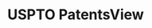 ---
bigquery: https://console.cloud.google.com/bigquery?p=patents-public-data&d=patentsview&page=dataset
citation: Attribution should be given to PatentsView for use, distribution, or derivative
  works.
code: https://github.com/CSSIP-AIR/PatentsView-Code-Snippets/
contributors: USPTO
cost: None
description: 'PatentsView includes US patent data including raw data (summaries, applications,
  pregrant applications), disambugations of inventors and assignees, and inventor
  gender estimates.  Also foreign priority data, # of figures and sheets, and government
  interest statements.'
documentation: https://patentsview.org/query/builder-faqs
last_edit: Mon, 04 Apr 2022 19:02:57 GMT
location: https://patentsview.org/
maintained_by: USPTO
record_creation_timestamp: 12/2/2020 17:20:46
schema_fields: '[''disamb_inventor_id_20190820'', ''disamb_inventor_id_20170307'',
  ''type'', ''section'', ''ipc_version_indicator'', ''subsection_id'', ''action_date'',
  ''rawassignee_id'', ''section_id'', ''attribution_status'', ''text'', ''disamb_inventor_id_20200630'',
  ''subclass_id'', ''classification_value'', ''state'', ''status'', ''uuid'', ''disamb_assignee_id_20190820'',
  ''series_code'', ''assignee_id'', ''location_id'', ''disamb_inventor_id_20200331'',
  ''subgroup'', ''disamb_assignee_id_20191231'', ''country_transformed'', ''country'',
  ''applicant_type'', ''state_fips'', ''subcategory_id'', ''disamb_inventor_id_20171003'',
  ''lname'', ''fname'', ''sector_title'', ''f102_date'', ''num'', ''ipc_class'', ''f371_date'',
  ''inventor_id'', ''term_disclaimer'', ''withdrawn'', ''disamb_inventor_id_20200929'',
  ''field_title'', ''longitude'', ''_371_date'', ''disamb_assignee_id_20200331'',
  ''date'', ''symbol_position'', ''doctype'', ''city'', ''organization'', ''level_two'',
  ''subclass'', ''group'', ''subgroup_id'', ''disamb_inventor_id_20180528'', ''term_grant'',
  ''male_flag'', ''disamb_assignee_id_20190312'', ''lapse_of_patent'', ''latitude'',
  ''county'', ''disamb_assignee_id_20200929'', ''category'', ''classification_level'',
  ''disamb_inventor_id_20201229'', ''rule_47'', ''level_three'', ''county_fips'',
  ''classification_data_source'', ''latlong'', ''exemplary'', ''relkind'', ''disclaimer_date'',
  ''disamb_assignee_id_20191008'', ''category_id'', ''_102_date'', ''disamb_inventor_id_20171226'',
  ''term_extension'', ''kind'', ''rel_id'', ''classification_status'', ''contract_award_number'',
  ''citation_id'', ''lawyer_id'', ''disamb_inventor_id_20191008'', ''rawlocation_id'',
  ''num_claims'', ''disamb_assignee_id_20181127'', ''length'', ''title'', ''designation'',
  ''group_id'', ''name_last'', ''disamb_inventor_id_20170808'', ''application_id'',
  ''variety'', ''field_id'', ''disamb_inventor_id_20191231'', ''number'', ''organization_id'',
  ''id'', ''num_figures'', ''disamb_inventor_id_20190312'', ''disamb_assignee_id_20200630'',
  ''mainclass_id'', ''reldocno'', ''doc_type'', ''level_one'', ''rawinventor_id'',
  ''abstract'', ''male'', ''num_sheets'', ''dependent'', ''role'', ''name_first'',
  ''name'', ''sequence'', ''latin_name'', ''main_group'', ''publication_number'',
  ''filename'', ''gi_statement'', ''deceased'', ''disamb_inventor_id_20181127'', ''patent_id'']'
shortname: patentsview
tags:
- disambiguation
- United States
- gender
terms_of_use: Creative Commons Attribution 4.0 International License.
timeframe: 1963-1999
title: USPTO PatentsView
uuid: cf1780b1-e265-4e49-8d1d-83b9cfe0fd9a
---
